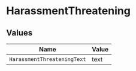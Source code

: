 # HarassmentThreatening


## Values

| Name                        | Value                       |
| --------------------------- | --------------------------- |
| `HarassmentThreateningText` | text                        |